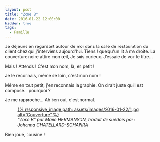 ```yaml
---
layout: post
title: "Zone B"
date: 2016-01-22 12:00:00
hidden: true
tags:
  - Famille
---
```


Je déjeune en regardant autour de moi dans la salle de restauration du client chez qui j'interviens aujourd'hui. Tiens ! quelqu'un lit à ma droite. La couverture noire attire mon œil, Je suis curieux. J'essaie de voir le titre…

Mais ! Attends ! C'est mon nom, là, en petit !

Je le reconnais, même de loin, c'est mon nom !

Même en tout petit, j'en reconnais la graphie. On dirait juste qu'il est composé… pourquoi ?

Je me rapproche… Ah ben oui, c'est normal.

<figure>
  <a href="http://issuu.com/actes_sud/docs/zone_b_actes_noirs_extrait_2?e=2297045/6113780" title="Lire un extrait">
      {% responsive_image path: assets/images/2016-01-22/1.jpg alt="Couverture" %}
  </a>
  <figcaption><cite>"Zone B" par Marie HERMANSON, traduit du suédois par : Johanna CHATELLARD-SCHAPIRA</cite></figcaption>
</figure>

Bien joué, cousine !
